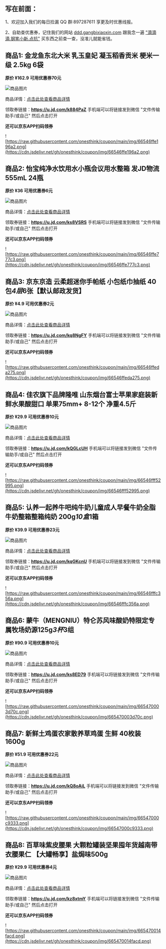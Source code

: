 ## 写在前面：

1、欢迎加入我们的每日捡漏 QQ 群:897287611 享更及时优惠线报。

2、自助查优惠券，记住我们的网站 [ddd.gangbixiaoxin.com](https://ddd.gangbixiaoxin.com) 跟我念一遍 ["滴滴滴.钢笔小新.点抗"](https://ddd.gangbixiaoxin.com) 买东西之前查一查，没准儿就能省钱。

## 商品1: 金龙鱼东北大米 乳玉皇妃 凝玉稻香贡米 梗米一级 2.5kg 6袋

**原价 ¥162.9 可用优惠券70元**

![商品图片](http://img14.360buyimg.com/n1/jfs/t1/197854/13/37121/157337/664f044fF7e558a41/4bca1cfa6f8ec4a2.jpg)

商品详情：[点击此处查看商品详情](https://union-click.jd.com/jdc?e=1003156031&amp;p=JF8BARsJK1olXwMLVVdVCU0UAV8IGlsUWAQHVVtdDEIWBV9MRANLAjZbERscSkAJHTdNTwcKBlMdBgABFksWA24NGV4UWAYGXV9bFxJSXzI4GSZRDnlUIyY-TEx8Qy1SQFJFHlMLNFJROEonAG4IHFITWgALUW5cWEpHAj8JS1olXQYyFTBdCE8UCmcJHmsUbQYEVFlUCUMRAmgKHVMlXQ4FZInwsJ6dsrqAoo-L1dG784vUtJ-Ji184K1glXQcDVl5ZD0oVA184G2sWbVhsVQ1bCx8fCm9mRh1LGwEEDFYzDUIeBmcPE1klXwcDVlxtOHtPcQtLfSRtJ1hgIA0GUDtSdT8OHS4RLlxsVgsKDS5cQTVbeR4XWWRxMVgCOEsn)

领取券链接：**https://u.jd.com/k884PaZ** 手机端可以将链接发到微信 "文件传输助手/或自己" 然后点击打开

**还可以京东APP扫码领券**

![https://raw.githubusercontent.com/onesthink/coupon/main/img/66546ffe196a2.png](https://cdn.jsdelivr.net/gh/onesthink/coupon/img/66546ffe196a2.png)

## 商品2: 怡宝纯净水饮用水小瓶会议用水整箱 发JD物流 555mL 24瓶

**原价 ¥36 可用优惠券6元**

![商品图片](http://img14.360buyimg.com/n1/jfs/t1/172299/17/45446/98159/664ad305Ff1322d99/77453417c56642f0.jpg)

商品详情：[点击此处查看商品详情](https://union-click.jd.com/jdc?e=1003156031&amp;p=JF8BARsJK1olXwMEXFZeD0kWAF8IGlodXgQHXVxaCU0QB19MRANLAjZbERscSkAJHTdNTwcKBlMdBgABFksWAmcLGV4cXwEDUllZFxJSXzI4cgFFKFJqFz0_CAtiGS9scDNlQ3sLJFJROEonAG4IHFITWgALUW5cWEpHAj8JS1olXQYyFTBdCE0XAGcPHWsUbQYEVFlUCUMRAmYLHVslXQ4FZInwsJ6dsrqAoo-L1dG784vUtJ-Ji184K1glXQcDVl5ZD0oVA184G2sWbVhsVQ1VCEgXCz1mRh1LGwELHBgzDUIQBGYLH1IlXwcDVlxtOHtQCwxJawUQIAYEIxw2eB5cYmkMclscNHpsVlhfYzduVgteSwFwKgRAHCgpOEsn)

领取券链接：**https://u.jd.com/ks8VSRS** 手机端可以将链接发到微信 "文件传输助手/或自己" 然后点击打开

**还可以京东APP扫码领券**

![https://raw.githubusercontent.com/onesthink/coupon/main/img/66546ffe777c3.png](https://cdn.jsdelivr.net/gh/onesthink/coupon/img/66546ffe777c3.png)

## 商品3: 京东京造 云柔超迷你手帕纸 小包纸巾抽纸 40包*4层*6张【默认邮政发货】

**原价 ¥4.9 可用优惠券2元**

![商品图片](http://img14.360buyimg.com/n1/jfs/t1/92208/27/43399/171758/6645bfe5Fc2aecb65/a57277448cc9f1ff.jpg)

商品详情：[点击此处查看商品详情](https://union-click.jd.com/jdc?e=1003156031&amp;p=JF8BARkJK1olXwMLVFtZAEsXC18IGloUWAYCUllcDUgnRzBQRQQlBENHFRxWFlVPRjtUBABAQlRcCEBdCUoWBm8IHVwUWAUdDRsBVXtPBQphWClgNWNDMjlHXitwBG5qbRJTUQoyVW5eCUsQCmkPHVIQbQdSVQ5cWEpHAl8IG2tDMwYDVV9cAEwQAmw4GmsVWwYFXV9VDksWCmgNK1sdWjbV-eaIgvrCi9bchdPC5KHX3eKJlsMnM18LK1sUXAQCUFlcCksnM284GGtLMwdRUQlaC08TbTJORR0SDU5JOltUD0sVBGkKK1kUXAQAZG5tDh4XV2xqbSITJHZZCFsaUzZDWzRYQiBSMwRFBzs8Vi8QWxtjHhlJCXRHEG5dOA)

领取券链接：**https://u.jd.com/kq8NgFY** 手机端可以将链接发到微信 "文件传输助手/或自己" 然后点击打开

**还可以京东APP扫码领券**

![https://raw.githubusercontent.com/onesthink/coupon/main/img/66546ffeda275.png](https://cdn.jsdelivr.net/gh/onesthink/coupon/img/66546ffeda275.png)

## 商品4: 佳农旗下品牌隆唯 山东烟台富士苹果家庭装新鲜水果酸甜口 单果75mm+ 8-12个 净重4.5斤

**原价 ¥29.9 可用优惠券10元**

![商品图片](http://img14.360buyimg.com/n1/jfs/t1/248089/9/9427/135551/664c0e9aFf49d82c9/2fb37377f09cab8b.jpg)

商品详情：[点击此处查看商品详情](https://union-click.jd.com/jdc?e=1003156031&amp;p=JF8BARsJK1olXwMLVFhbD0IVCl8IGlsUXwEHVVxZAU8XCl9MRANLAjZbERscSkAJHTdNTwcKBlMdBgABFksWA24KHF4UXwILUF5UFxJSXzI4bgh3Lw9nCAo_fFFTaBBIElxtJW4HNFJROEonAG4IHFITWgALUW5cWEpHAj8JS1olXQYyFTBdCk0SA24AGWsUbQYEVFlUCUMRA2sIGFolXQ4FZInwsJ6dsrqAoo-L1dG784vUtJ-Ji184K1glXQcDVl5ZD0oVA184G2sWbVhsVQ1VCEgfBWxmRh1LGwFWXF4zDUIQB2wIGFMlXwcDVlxtOHt3fwQLcClTDXlSUAcBQS18ZARubQwWA1FsVjwoDglDfDdrUzgUJ0dSNCgZOEsn)

领取券链接：**https://u.jd.com/kQGLcUH** 手机端可以将链接发到微信 "文件传输助手/或自己" 然后点击打开

**还可以京东APP扫码领券**

![https://raw.githubusercontent.com/onesthink/coupon/main/img/66546fff52995.png](https://cdn.jsdelivr.net/gh/onesthink/coupon/img/66546fff52995.png)

## 商品5: 认养一起养牛吧纯牛奶儿童成人早餐牛奶全脂牛奶整箱整箱纯奶 200g*10盒*1箱

**原价 ¥39.9 可用优惠券23元**

![商品图片](http://img14.360buyimg.com/n1/jfs/t1/247421/3/6174/38190/65f8fbfcF8b326fe6/00e6e3aa26b09a4d.jpg)

商品详情：[点击此处查看商品详情](https://union-click.jd.com/jdc?e=1003156031&amp;p=JF8BARsJK1olXwMEU1peC0ofAl8IGlsUXgcHUVdaCE4QCl9MRANLAjZbERscSkAJHTdNTwcKBlMdBgABFksWA24LGl4QVAECUVlUFxJSXzI4GjlrWU5xPCA-ShNtcBcAbwJlHm1RElJROEonAG4IHFITWgALUW5cWEpHAj8JS1olXQYyFTBdCksQA2oOHWsUbQYEVFlUCUMRAG8KGlklXQ4FZInwsJ6dsrqAoo-L1dG784vUtJ-Ji184K1glXQcDVl5ZD0oVA184G2sWbVhsVQ1bCx8UVGxmRh1LGwFZVR0zDUIeBG4JE1glXwcDVlxtOHtsZjdIbDwWP2dEPFYnSkpOQidYGxgdBX1sViUnagJ3emdRaTJXD1lxMCsKOEsn)

领取券链接：**https://u.jd.com/kqGKcnU** 手机端可以将链接发到微信 "文件传输助手/或自己" 然后点击打开

**还可以京东APP扫码领券**

![https://raw.githubusercontent.com/onesthink/coupon/main/img/66546fffc356a.png](https://cdn.jsdelivr.net/gh/onesthink/coupon/img/66546fffc356a.png)

## 商品6: 蒙牛（MENGNIU）特仑苏风味酸奶特限定专属牧场奶源125g*3杯*3组

**原价 ¥90.9 可用优惠券10元**

![商品图片](http://img14.360buyimg.com/n1/jfs/t1/228620/17/16803/119990/664b07c1F12141834/284f22f5569d1e3c.jpg)

商品详情：[点击此处查看商品详情](https://union-click.jd.com/jdc?e=1003156031&amp;p=JF8BARsJK1olXwQBVV9aD0kfAl8IGloSWw8EVlhYCksTBV9MRANLAjZbERscSkAJHTdNTwcKBlMdBgABFksWAmgOEl0XWwMAVFpbFxJSXzI4QQhPA2NhPzc9Dx9wBSwLElsTHW5CAlJROEonAG4IHFITWgALUW5cWEpHAj8JS1olXQYyFTBdC0keAGsLHmsUbQYEVFlUCUMRAGwPGFwlXQ4FZInwsJ6dsrqAoo-L1dG784vUtJ-Ji184K1glXQcDVl5ZD0oVA184G2sWbVhsVQ1bC0kTAmxmRh1LGwFYVAEzDUIeAGgOGlslXwcDVlxtOHt8BxRwc1lJClNnMiQmX00Sfi4AQjltP0dsViEhCB5ecRULYl5WFnRBLgcnOEsn)

领取券链接：**https://u.jd.com/ks8ED79** 手机端可以将链接发到微信 "文件传输助手/或自己" 然后点击打开

**还可以京东APP扫码领券**

![https://raw.githubusercontent.com/onesthink/coupon/main/img/665470003d70c.png](https://cdn.jsdelivr.net/gh/onesthink/coupon/img/665470003d70c.png)

## 商品7: 新鲜土鸡蛋农家散养草鸡蛋 生鲜 40枚装1600g

**原价 ¥51.9 可用优惠券22元**

![商品图片](http://img14.360buyimg.com/n1/jfs/t1/189389/32/43715/111796/662f0b67F4353faa7/fa506fa15e1665f7.jpg)

商品详情：[点击此处查看商品详情](https://union-click.jd.com/jdc?e=1003156031&amp;p=JF8BARsJK1olXwMLVFhUC0wXAV8IGlsUXgQBVV5UCUkeAF9MRANLAjZbERscSkAJHTdNTwcKBlMdBgABFksWA24LGVgUXQ8DVldeFxJSXzI4WClGIF9yFRo4QCluZCxpblplL3ppJFJROEonAG4IHFITWgALUW5cWEpHAj8JS1olXQYyFTBdDkgQBmwPH2sUbQYEVFlUCUMRAGoPGlklXQ4FZInwsJ6dsrqAoo-L1dG784vUtJ-Ji184K1glXQcDVl5ZD0oVA184G2sWbVhsVQ1bCkpEVG5mRh1LGwFfDgwzDU0fCmkOGl8lXwcDVlxtOHtESy1qWSlyLgF3Ai0OCxNAV2dhegZRD0BsVl1bVhdQCipvGyEQDUFHET5fOEsn)

领取券链接：**https://u.jd.com/kQ8oAiL** 手机端可以将链接发到微信 "文件传输助手/或自己" 然后点击打开

**还可以京东APP扫码领券**

![https://raw.githubusercontent.com/onesthink/coupon/main/img/66547000c9333.png](https://cdn.jsdelivr.net/gh/onesthink/coupon/img/66547000c9333.png)

## 商品8: 百草味紫皮腰果 大颗粒罐装坚果囤年货越南带衣腰果仁 【大罐畅享】盐焗味500g

**原价 ¥29.9 可用优惠券4元**

![商品图片](http://img14.360buyimg.com/n1/jfs/t1/230552/7/18342/183221/664c69a3F7db20c9e/a761aa81baf72606.jpg)

商品详情：[点击此处查看商品详情](https://union-click.jd.com/jdc?e=1003156031&amp;p=JF8BARgJK1olXwMEVlpeAEsSBV8IGlsUXA8EVVtbAEwWBl9MRANLAjZbERscSkAJHTdNTwcKBlMdBgABFksWA24JEl0UWAAKU19YFxJSXzI4cx5RBkJ3EVk9QFENUDtDeQgUNE0CNFJROEonAG4IHFITWgALUW5cWEpHAj8JS1olXQYyFTBdDkMVBl8JK1sTXQELVVZbC0wWBm84G1MSbdGv7IvXuZ6furuWk4ys-tOL6IrDgHsnM2w4G1oUXwYGU19fCHsnA18LKwV7XFUKVFheWEN5XilWXVxJA1NsUVdbDEkRBGY4GVoUXwQyZG4AY0lXUwlfax58KHJmBCQiVkhBeypjY157X1oLKVc5AS9BCxJRGitPOFRhZF5t)

领取券链接：**https://u.jd.com/kz8xtmY** 手机端可以将链接发到微信 "文件传输助手/或自己" 然后点击打开

**还可以京东APP扫码领券**

![https://raw.githubusercontent.com/onesthink/coupon/main/img/665470014facd.png](https://cdn.jsdelivr.net/gh/onesthink/coupon/img/665470014facd.png)

